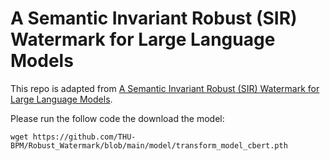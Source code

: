 # A Semantic Invariant Robust (SIR) Watermark for Large Language Models

This repo is adapted from [A Semantic Invariant Robust (SIR) Watermark for Large Language Models](https://github.com/THU-BPM/Robust_Watermark/).

Please run the follow code the download the model:
```shell
wget https://github.com/THU-BPM/Robust_Watermark/blob/main/model/transform_model_cbert.pth
```
